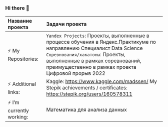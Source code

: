 ### Hi there 👋

<!--
**Madssen/Madssen** is a ✨ _special_ ✨ repository because its `README.md` (this file) appears on your GitHub profile.

Here are some ideas to get you started:

- 🔭 I’m currently working on ...
- 🌱 I’m currently learning ...
- 👯 I’m looking to collaborate on ...
- 🤔 I’m looking for help with ...
- 💬 Ask me about ...
- 📫 How to reach me: ...
- 😄 Pronouns: ...
- ⚡ Fun fact: ...
-->


| Название проекта| Задачи проекта | 
| :-------------------- | :-------------------- |
| ⚡ My Repositories: | `Yandex Projects`: Проекты, выполненные в процессе обучения в Яндекс.Практикуме по направлению Специалист Data Science <br/> `Соревнования/хакатоны`: Проекты, выполненные в рамках соревнований, преимущественно в рамках проекта Цифровой прорыв 2022 | 
| ⚡ Additional links: | Kaggle: https://www.kaggle.com/madssen/ My Stepik achievements / certificates: https://stepik.org/users/160578311 | 
| ⚡ I’m currently working: | Математика для анализа данных | 

